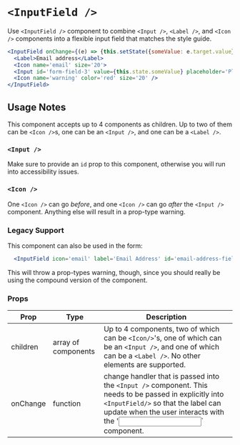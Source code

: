 # `<InputField />`

Use `<InputField />` component to combine `<Input />`, `<Label />`, and `<Icon />` components into a flexible input field that matches the style guide.

```jsx
<InputField onChange={(e) => {this.setState({someValue: e.target.value})}}>
  <Label>Email address</Label>
  <Icon name='email' size='20'>
  <Input id='form-field-3' value={this.state.someValue} placeholder='Please enter an email address'/>
  <Icon name='warning' color='red' size='20' />
</InputField>
```

## Usage Notes
This component accepts up to 4 components as children. Up to two of them can be `<Icon />`s, one can be an `<Input />`, and one can be a `<Label />`.

### `<Input />`
Make sure to provide an `id` prop to this component, otherwise you will run into accessibility issues.

### `<Icon />`
One `<Icon />` can go _before_, and one `<Icon />` can go _after_ the `<Input />` component. Anything else will result in a prop-type warning.

### Legacy Support
This component can also be used in the form:
```jsx
  <InputField icon='email' label='Email Address' id='email-address-field'/>
```

This will throw a prop-types warning, though, since you should really be using the compound version of the component.

### Props
Prop | Type | Description
---|---|---
children | array of components | Up to 4 components, two of which can be `<Icon/>`'s, one of which can be an `<Input />`, and one of which can be a `<Label />`. No other elements are supported.
onChange | function | change handler that is passed into the `<Input />` component. This needs to be passed in explicitly into `<InputField/>` so that the label can update when the user interacts with the '<Input />` component.